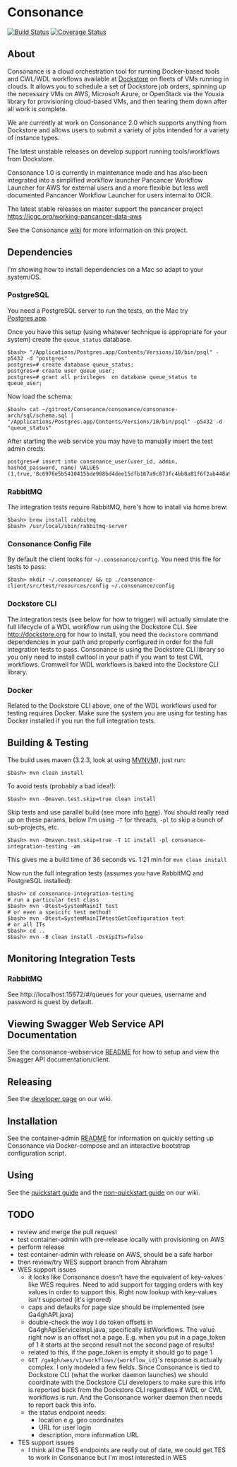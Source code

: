 # Consonance

[![Build Status](https://travis-ci.org/Consonance/consonance.svg?branch=develop)](https://travis-ci.org/Consonance/Consonance)
[![Coverage Status](https://coveralls.io/repos/Consonance/consonance/badge.svg?branch=develop)](https://coveralls.io/r/Consonance/consonance?branch=develop)

## About

Consonance is a cloud orchestration tool for running Docker-based tools and CWL/WDL workflows available at [Dockstore](https://dockstore.org) on fleets of VMs running in clouds.  It allows you to schedule a set of Dockstore job orders, spinning up the necessary VMs on AWS, Microsoft Azure, or OpenStack via the Youxia library for provisioning cloud-based VMs, and then tearing them down after all work is complete.

We are currently at work on Consonance 2.0 which supports anything from Dockstore and allows users to submit a variety of jobs intended for a variety of instance types.

The latest unstable releases on develop support running tools/workflows from  Dockstore.

Consonance 1.0 is currently in maintenance mode and has also been integrated into a simplified workflow launcher Pancancer Workflow Launcher for AWS for external users and a more flexible but less well documented Pancancer Workflow Launcher for users internal to OICR.

The latest stable releases on master support the pancancer project https://icgc.org/working-pancancer-data-aws

See the Consonance [wiki](https://github.com/Consonance/consonance/wiki) for more information on this project.

## Dependencies

I'm showing how to install dependencies on a Mac so adapt to your system/OS.

### PostgreSQL

You need a PostgreSQL server to run the tests, on the Mac try [Postgres.app](http://postgresapp.com/).

Once you have this setup (using whatever technique is appropriate for your system) create the `queue_status` database.

    $bash> "/Applications/Postgres.app/Contents/Versions/10/bin/psql" -p5432 -d "postgres"
    postgres=# create database queue_status;
    postgres=# create user queue_user;
    postgres=# grant all privileges  on database queue_status to queue_user;

Now load the schema:

    $bash> cat ~/gitroot/Consonance/consonance/consonance-arch/sql/schema.sql | "/Applications/Postgres.app/Contents/Versions/10/bin/psql" -p5432 -d "queue_status"

After starting the web service you may have to manually insert the test admin creds:

    postgres=# insert into consonance_user(user_id, admin, hashed_password, name) VALUES (1,true,'8c6976e5b5410415bde908bd4dee15dfb167a9c873fc4bb8a81f6f2ab448a918','admin@admin.com');

### RabbitMQ

The integration tests require RabbitMQ, here's how to install
via home brew:

    $bash> brew install rabbitmq
    $bash> /usr/local/sbin/rabbitmq-server

### Consonance Config File

By default the client looks for `~/.consonance/config`. You need this file for
tests to pass:

    $bash> mkdir ~/.consonance/ && cp ./consonance-client/src/test/resources/config ~/.consonance/config

### Dockstore CLI

The integration tests (see below for how to trigger) will actually simulate the full lifecycle of a WDL workflow run using the Dockstore CLI.  See http://dockstore.org for how to install, you need the `dockstore` command dependencies in your path and properly configured in order for the full integration tests to pass.  Consonance is using the Dockstore CLI library so you only need to install cwltool in your path if you want to test CWL workflows.  Cromwell for WDL workflows is baked into the Dockstore CLI library.

### Docker

Related to the Dockstore CLI above, one of the WDL workflows used for testing requires Docker.  Make sure the system you are using for testing has Docker installed if you run the full integration tests.

## Building & Testing

The build uses maven (3.2.3, look at using [MVNVM](http://mvnvm.org/)), just run:

    $bash> mvn clean install

 To avoid tests (probably a bad idea!):

    $bash> mvn -Dmaven.test.skip=true clean install

Skip tests and use parallel build (see more info [here](https://zeroturnaround.com/rebellabs/your-maven-build-is-slow-speed-it-up/)).
You should really read up on these params, below I'm using `-T` for threads, `-pl` to skip a bunch of sub-projects, etc.

    $bash> mvn -Dmaven.test.skip=true -T 1C install -pl consonance-integration-testing -am

This gives me a build time of 36 seconds vs. 1:21 min for `mvn clean install`

Now run the full integration tests (assumes you have RabbitMQ and PostgreSQL installed):

    $bash> cd consonance-integration-testing
    # run a particular test class
    $bash> mvn -Dtest=SystemMainIT test
    # or even a speicifc test method!
    $bash> mvn -Dtest=SystemMainIT#testGetConfiguration test
    # or all ITs
    $bash> cd ..
    $bash> mvn -B clean install -DskipITs=false

## Monitoring Integration Tests

### RabbitMQ

See http://localhost:15672/#/queues for your queues, username and password is guest by default.

## Viewing Swagger Web Service API Documentation

See the consonance-webservice [README](consonance-webservice/README.md) for how to setup and view the Swagger API documentation/client.

## Releasing

See the [developer page](https://github.com/Consonance/consonance/wiki/developers) on our wiki.

## Installation

See the container-admin [README](container-admin/README.md) for information on quickly setting up Consonance via Docker-compose and an interactive bootstrap configuration script.

## Using

See the [quickstart guide](https://github.com/Consonance/consonance/wiki/quickstart) and the [non-quickstart guide](https://github.com/Consonance/consonance/wiki/non-quickstart-users) on our wiki.

## TODO

* review and merge the pull request
* test container-admin with pre-release locally with provisioning on AWS
* perform release
* test container-admin with release on AWS, should be a safe harbor
* then review/try WES support branch from Abraham
* WES support issues
    * it looks like Consonance doesn't have the equivalent of key-values like WES requires. Need to add support for tagging orders with
key values in order to support this.  Right now lookup with key-values isn't supported (it's ignored)
    * caps and defaults for page size should be implemented (see Ga4ghAPI.java)
    * double-check the way I do token offsets in Ga4ghApiServiceImpl.java, specifically listWorkflows.  The value right now is an offset not a page. E.g. when you put in a page_token of 1 it starts at the second result not the second page of results!
    * related to this, if the page_token is empty it should go to page 1
    * `GET /ga4gh/wes/v1/workflows/{workflow_id}`'s response is actually complex. I only modeled a few fields.  Since Consonance is tied to Dockstore CLI (what the worker daemon launches) we should coordinate with the Dockstore CLI developers to make sure this info is reported back from the Dockstore CLI regardless if WDL or CWL workflows is run.  And the Consonance worker daemon then needs to report back this info.
    * the status endpoint needs:
        * location e.g. geo coordinates
        * URL for user login
        * description, more information URL
* TES support issues
    * I think all the TES endpoints are really out of date, we could get TES to work in Consonance but I'm most interested in WES

